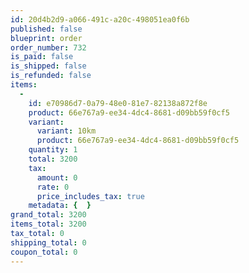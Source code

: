 ```yaml
---
id: 20d4b2d9-a066-491c-a20c-498051ea0f6b
published: false
blueprint: order
order_number: 732
is_paid: false
is_shipped: false
is_refunded: false
items:
  -
    id: e70986d7-0a79-48e0-81e7-82138a872f8e
    product: 66e767a9-ee34-4dc4-8681-d09bb59f0cf5
    variant:
      variant: 10km
      product: 66e767a9-ee34-4dc4-8681-d09bb59f0cf5
    quantity: 1
    total: 3200
    tax:
      amount: 0
      rate: 0
      price_includes_tax: true
    metadata: {  }
grand_total: 3200
items_total: 3200
tax_total: 0
shipping_total: 0
coupon_total: 0
---
```

